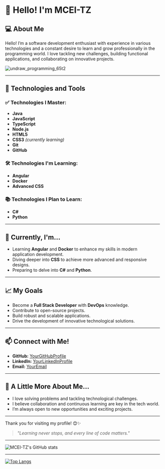 <!--
**MCEI-TZ/MCEI-TZ** is a ✨ _special_ ✨ repository because its `README.md` (this file) appears on your GitHub profile.

Here are some ideas to get you started:

- 🔭 I’m currently working on ...
- 🌱 I’m currently learning ...
- 👯 I’m looking to collaborate on ...
- 🤔 I’m looking for help with ...
- 💬 Ask me about ...
- 📫 How to reach me: ...
- 😄 Pronouns: ...
- ⚡ Fun fact: ...
-->

# 👋 **Hello! I'm MCEI-TZ**

## 💻 **About Me**  
Hello! I’m a software development enthusiast with experience in various technologies and a constant desire to learn and grow professionally in the programming world. I love tackling new challenges, building functional applications, and collaborating on innovative projects.

![undraw_programming_65t2](https://github.com/user-attachments/assets/aa0a09d3-9db3-4fca-b4eb-5e4d7964b89c)

---

## 🚀 **Technologies and Tools**  
### ✅ **Technologies I Master:**  
- **Java**  
- **JavaScript**  
- **TypeScript**  
- **Node.js**  
- **HTML5**  
- **CSS3** *(currently learning)*  
- **Git**  
- **GitHub**  

### 🛠️ **Technologies I'm Learning:**  
- **Angular**  
- **Docker**  
- **Advanced CSS**  

### 📚 **Technologies I Plan to Learn:**  
- **C#**  
- **Python**  

---

## 🌱 **Currently, I'm...**  
- Learning **Angular** and **Docker** to enhance my skills in modern application development.  
- Diving deeper into **CSS** to achieve more advanced and responsive designs.  
- Preparing to delve into **C#** and **Python**.  

---

## 📈 **My Goals**  
- Become a **Full Stack Developer** with **DevOps** knowledge.  
- Contribute to open-source projects.  
- Build robust and scalable applications.  
- Drive the development of innovative technological solutions.  

---

## 📫 **Connect with Me!**  
- **GitHub:** [YourGitHubProfile](#)  
- **LinkedIn:** [YourLinkedInProfile](#)  
- **Email:** [YourEmail](#)  

---

## 🎯 **A Little More About Me...**  
- I love solving problems and tackling technological challenges.  
- I believe collaboration and continuous learning are key in the tech world.  
- I’m always open to new opportunities and exciting projects.  

---

Thank you for visiting my profile! 😊✨  

> *"Learning never stops, and every line of code matters."*

---

![MCEI-TZ's GitHub stats](https://github-readme-stats.vercel.app/api?username=MCEI-TZ&show_icons=true&theme=merko)


---

[![Top Langs](https://github-readme-stats.vercel.app/api/top-langs/?username=MCEI-TZ)](https://github.com/anuraghazra/github-readme-stats)
